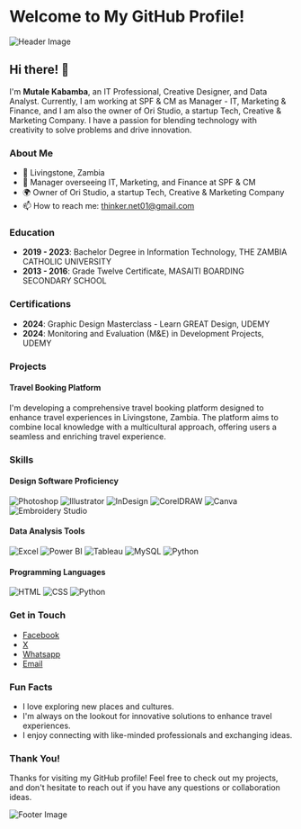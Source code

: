 # Welcome to My GitHub Profile!

![Header Image](https://github.com/Mutale-Kabamba/thinke.r/blob/main/git2.jpg)

## Hi there! 👋

I'm **Mutale Kabamba**, an IT Professional, Creative Designer, and Data Analyst. Currently, I am working at SPF & CM as Manager - IT, Marketing & Finance, and I am also the owner of Ori Studio, a startup Tech, Creative & Marketing Company. I have a passion for blending technology with creativity to solve problems and drive innovation.

### About Me

- 📍 Livingstone, Zambia
- 💼 Manager overseeing IT, Marketing, and Finance at SPF & CM
- 🌍 Owner of Ori Studio, a startup Tech, Creative & Marketing Company
- 📫 How to reach me: [thinker.net01@gmail.com](mailto:thinker.net01@gmail.com)

### Education
- **2019 - 2023**: Bachelor Degree in Information Technology, THE ZAMBIA CATHOLIC UNIVERSITY
- **2013 - 2016**: Grade Twelve Certificate, MASAITI BOARDING SECONDARY SCHOOL

### Certifications
- **2024**: Graphic Design Masterclass - Learn GREAT Design, UDEMY
- **2024**: Monitoring and Evaluation (M&E) in Development Projects, UDEMY

### Projects

#### Travel Booking Platform
I'm developing a comprehensive travel booking platform designed to enhance travel experiences in Livingstone, Zambia. The platform aims to combine local knowledge with a multicultural approach, offering users a seamless and enriching travel experience.

### Skills

#### Design Software Proficiency
<p>
  <img src="https://img.shields.io/badge/Photoshop-31A8FF?style=for-the-badge&logo=adobe-photoshop&logoColor=white" alt="Photoshop"/>
  <img src="https://img.shields.io/badge/Illustrator-FF9A00?style=for-the-badge&logo=adobe-illustrator&logoColor=white" alt="Illustrator"/>
  <img src="https://img.shields.io/badge/InDesign-FF3366?style=for-the-badge&logo=adobe-indesign&logoColor=white" alt="InDesign"/>
  <img src="https://img.shields.io/badge/CorelDRAW-009639?style=for-the-badge&logo=coreldraw&logoColor=white" alt="CorelDRAW"/>
  <img src="https://img.shields.io/badge/Canva-00C4CC?style=for-the-badge&logo=canva&logoColor=white" alt="Canva"/>
  <img src="https://img.shields.io/badge/Embroidery_Studio-FF7D3E?style=for-the-badge&logoColor=white" alt="Embroidery Studio"/>
</p>

#### Data Analysis Tools
<p>
  <img src="https://img.shields.io/badge/Excel-217346?style=for-the-badge&logo=microsoft-excel&logoColor=white" alt="Excel"/>
  <img src="https://img.shields.io/badge/Power_BI-F2C811?style=for-the-badge&logo=power-bi&logoColor=black" alt="Power BI"/>
  <img src="https://img.shields.io/badge/Tableau-E97627?style=for-the-badge&logo=tableau&logoColor=white" alt="Tableau"/>
  <img src="https://img.shields.io/badge/MySQL-4479A1?style=for-the-badge&logo=mysql&logoColor=white" alt="MySQL"/>
  <img src="https://img.shields.io/badge/Python-3776AB?style=for-the-badge&logo=python&logoColor=white" alt="Python"/>
</p>

#### Programming Languages
<p>
  <img src="https://img.shields.io/badge/HTML5-E34F26?style=for-the-badge&logo=html5&logoColor=white" alt="HTML"/>
  <img src="https://img.shields.io/badge/CSS3-1572B6?style=for-the-badge&logo=css3&logoColor=white" alt="CSS"/>
  <img src="https://img.shields.io/badge/Python-3776AB?style=for-the-badge&logo=python&logoColor=white" alt="Python"/>
</p>

### Get in Touch


- [Facebook](https://www.facebook.com/profile.php?id=100091858476672&mibextid=ZbWKwL)
- [X](https://x.com/mutale_kabamba?t=uYeou1LFjHg33Dd33TXXsQ&s=09)
- [Whatsapp](https://wa.me/qr/PVOTMH7SR5JHI1)
- [Email](mailto:thinker.net01@gmail.com)

### Fun Facts

- I love exploring new places and cultures.
- I'm always on the lookout for innovative solutions to enhance travel experiences.
- I enjoy connecting with like-minded professionals and exchanging ideas.

### Thank You!

Thanks for visiting my GitHub profile! Feel free to check out my projects, and don't hesitate to reach out if you have any questions or collaboration ideas.

![Footer Image](https://github.com/Mutale-Kabamba/thinke.r/blob/main/git2.jpg)
